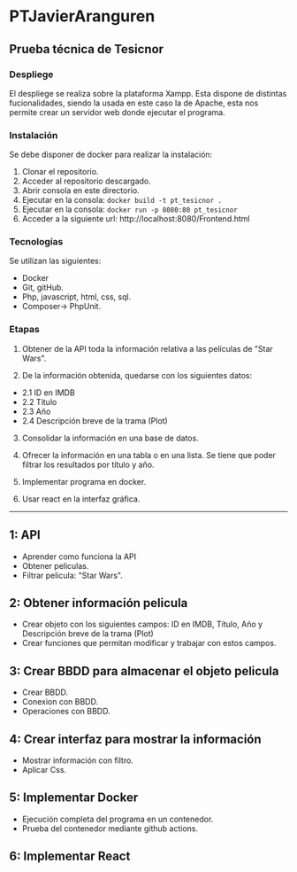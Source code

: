 # PTJavierAranguren ##
## Prueba técnica de Tesicnor ##
### Despliege ###
El despliege se realiza sobre la plataforma Xampp.
Esta dispone de distintas fucionalidades, siendo la usada en este caso la de Apache, esta nos permite crear un servidor web donde ejecutar el programa.
### Instalación ###
Se debe disponer de docker para realizar la instalación:
1. Clonar el repositorio.
2. Acceder al repositorio descargado.
3. Abrir consola en este directorio.
4. Ejecutar en la consola: `docker build -t pt_tesicnor .`
5. Ejecutar en la consola: `docker run -p 8080:80 pt_tesicnor`
6. Acceder a la siguiente url: http://localhost:8080/Frontend.html
### Tecnologías ###
Se utilizan las siguientes:
  - Docker
  - Git, gitHub.
  - Php, javascript, html, css, sql.
  - Composer-> PhpUnit.
### Etapas ###

1. Obtener de la API toda la información relativa a las películas de &quot;Star Wars&quot;.
   
2. De la información obtenida, quedarse con los siguientes datos:
  - 2.1 ID en IMDB
  - 2.2 Título 
  - 2.3 Año 
  - 2.4 Descripción breve de la trama (Plot)
    
3. Consolidar la información en una base de datos.
   
4. Ofrecer la información en una tabla o en una lista. Se tiene que poder filtrar los resultados por título y año.
5. Implementar programa en docker.
6. Usar react en la interfaz gráfica.

---
## 1: API ##
- Aprender como funciona la API
- Obtener peliculas.
- Filtrar pelicula:  &quot;Star Wars&quot;.
## 2: Obtener información pelicula ##
- Crear objeto con los siguientes campos: ID en IMDB, Título, Año y Descripción breve de la trama (Plot)
- Crear funciones que permitan modificar y trabajar con estos campos.
## 3: Crear BBDD para almacenar el objeto pelicula ##
- Crear BBDD.
- Conexion con BBDD.
- Operaciones con BBDD.
## 4: Crear interfaz para mostrar la información ##
- Mostrar información con filtro.
- Aplicar Css.
## 5: Implementar Docker ##
- Ejecución completa del programa en un contenedor.
- Prueba del contenedor mediante github actions.
## 6: Implementar React ##
